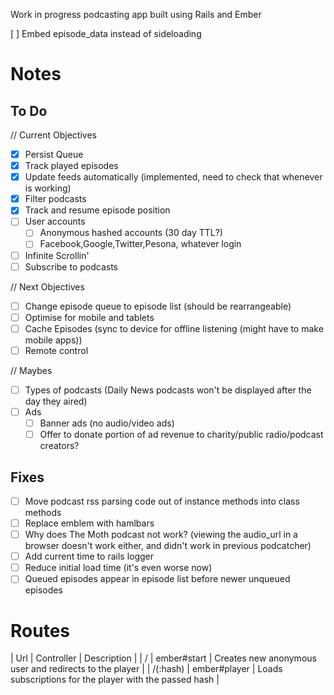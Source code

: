 Work in progress podcasting app built using Rails and Ember

[ ] Embed episode_data instead of sideloading

# Notes

## To Do

// Current Objectives
- [x] Persist Queue
- [x] Track played episodes
- [x] Update feeds automatically (implemented, need to check that whenever is working)
- [x] Filter podcasts
- [x] Track and resume episode position
- [ ] User accounts
  - [ ] Anonymous hashed accounts (30 day TTL?)
  - [ ] Facebook,Google,Twitter,Pesona, whatever login
- [ ] Infinite Scrollin'
- [ ] Subscribe to podcasts

// Next Objectives
- [ ] Change episode queue to episode list (should be rearrangeable)
- [ ] Optimise for mobile and tablets
- [ ] Cache Episodes (sync to device for offline listening (might have to make mobile apps))
- [ ] Remote control

// Maybes
- [ ] Types of podcasts (Daily News podcasts won't be displayed after the day they aired)
- [ ] Ads
  - [ ] Banner ads (no audio/video ads)
  - [ ] Offer to donate portion of ad revenue to charity/public radio/podcast creators?

## Fixes

- [ ] Move podcast rss parsing code out of instance methods into class methods
- [ ] Replace emblem with hamlbars
- [ ] Why does The Moth podcast not work? (viewing the audio_url in a browser doesn't work either, and didn't work in previous podcatcher)
- [ ] Add current time to rails logger
- [ ] Reduce initial load time (it's even worse now)
- [ ] Queued episodes appear in episode list before newer unqueued episodes

# Routes

| Url      | Controller   | Description                                             |
| /        | ember#start  | Creates new anonymous user and redirects to the player  |
| /(:hash) | ember#player | Loads subscriptions for the player with the passed hash |
